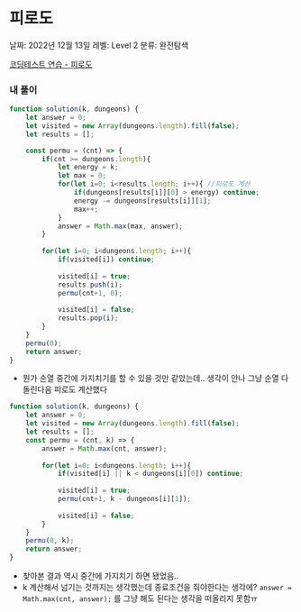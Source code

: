 # 피로도

날짜: 2022년 12월 13일
레벨: Level 2
분류: 완전탐색

[코딩테스트 연습 - 피로도](https://school.programmers.co.kr/learn/courses/30/lessons/87946)

### 내 풀이

```jsx
function solution(k, dungeons) {
    let answer = 0;
    let visited = new Array(dungeons.length).fill(false);
    let results = [];

    const permu = (cnt) => {
        if(cnt >= dungeons.length){
            let energy = k;
            let max = 0;
            for(let i=0; i<results.length; i++){ //피로도 계산
                if(dungeons[results[i]][0] > energy) continue;
                energy -= dungeons[results[i]][1];
                max++;
            }
            answer = Math.max(max, answer);
        }
        
        for(let i=0; i<dungeons.length; i++){
            if(visited[i]) continue;
            
            visited[i] = true;
            results.push(i);
            permu(cnt+1, 0);
            
            visited[i] = false;
            results.pop(i);
        }
    }
    permu(0);
    return answer;
}
```

- 뭔가 순열 중간에 가지치기를 할 수 있을 것만 같았는데.. 생각이 안나 그냥 순열 다 돌린다음 피로도 계산했다

```jsx
function solution(k, dungeons) {
    let answer = 0;
    let visited = new Array(dungeons.length).fill(false);
    let results = [];
    const permu = (cnt, k) => {
        answer = Math.max(cnt, answer);
        
        for(let i=0; i<dungeons.length; i++){
            if(visited[i] || k < dungeons[i][0]) continue;
            
            visited[i] = true;
            permu(cnt+1, k - dungeons[i][1]);
            
            visited[i] = false;
        }
    }
    permu(0, k);
    return answer;
}
```

- 찾아본 결과 역시 중간에 가지치기 하면 됐었음..
- k 계산해서 넘기는 것까지는 생각했는데 종료조건을 줘야한다는 생각에? `answer = Math.max(cnt, answer);` 를 그냥 해도 된다는 생각을 떠올리지 못함ㅠ